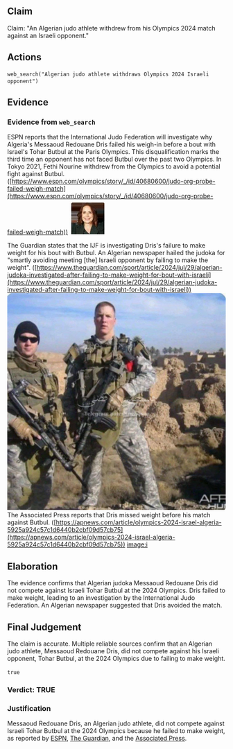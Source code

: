 ## Claim
Claim: "An Algerian judo athlete withdrew from his Olympics 2024 match against an Israeli opponent."

## Actions
```
web_search("Algerian judo athlete withdraws Olympics 2024 Israeli opponent")
```

## Evidence
### Evidence from `web_search`
ESPN reports that the International Judo Federation will investigate why Algeria's Messaoud Redouane Dris failed his weigh-in before a bout with Israel's Tohar Butbul at the Paris Olympics. This disqualification marks the third time an opponent has not faced Butbul over the past two Olympics. In Tokyo 2021, Fethi Nourine withdrew from the Olympics to avoid a potential fight against Butbul. ([https://www.espn.com/olympics/story/_/id/40680600/judo-org-probe-failed-weigh-match](https://www.espn.com/olympics/story/_/id/40680600/judo-org-probe-failed-weigh-match)) ![image 2326](media/2025-07-20_11-09-1753009784-510523.jpg)

The Guardian states that the IJF is investigating Dris's failure to make weight for his bout with Butbul. An Algerian newspaper hailed the judoka for "smartly avoiding meeting \[the] Israeli opponent by failing to make the weight". ([https://www.theguardian.com/sport/article/2024/jul/29/algerian-judoka-investigated-after-failing-to-make-weight-for-bout-with-israeli](https://www.theguardian.com/sport/article/2024/jul/29/algerian-judoka-investigated-after-failing-to-make-weight-for-bout-with-israeli)) ![image 1](media/0.jpg) The Associated Press reports that Dris missed weight before his match against Butbul. ([https://apnews.com/article/olympics-2024-israel-algeria-5925a924c57c1d6440b2cbf09d57cb75](https://apnews.com/article/olympics-2024-israel-algeria-5925a924c57c1d6440b2cbf09d57cb75)) <image:i>


## Elaboration
The evidence confirms that Algerian judoka Messaoud Redouane Dris did not compete against Israeli Tohar Butbul at the 2024 Olympics. Dris failed to make weight, leading to an investigation by the International Judo Federation. An Algerian newspaper suggested that Dris avoided the match.


## Final Judgement
The claim is accurate. Multiple reliable sources confirm that an Algerian judo athlete, Messaoud Redouane Dris, did not compete against his Israeli opponent, Tohar Butbul, at the 2024 Olympics due to failing to make weight.

`true`


### Verdict: TRUE

### Justification
Messaoud Redouane Dris, an Algerian judo athlete, did not compete against Israeli Tohar Butbul at the 2024 Olympics because he failed to make weight, as reported by [ESPN](https://www.espn.com/olympics/story/_/id/40680600/judo-org-probe-failed-weigh-match), [The Guardian](https://www.theguardian.com/sport/article/2024/jul/29/algerian-judoka-investigated-after-failing-to-make-weight-for-bout-with-israeli), and the [Associated Press](https://apnews.com/article/olympics-2024-israel-algeria-5925a924c57c1d6440b2cbf09d57cb75).
